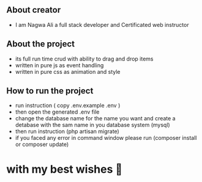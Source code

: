 
## About creator

- I am Nagwa Ali a full stack developer and Certificated web instructor

## About the project

- its full run time crud with ability to drag and drop items
- written in pure js as event handling
- written in pure css as animation and style

## How to run the project

- run instruction ( copy .env.example .env )
- then open the generated .env file 
- change the database name for the name you want and create a detabase with the sam name in you database system (mysql)
- then run instruction (php artisan migrate)
- if you faced any error in command window please run (composer install or composer update)

# with my best wishes :smiling_face_with_three_hearts:
